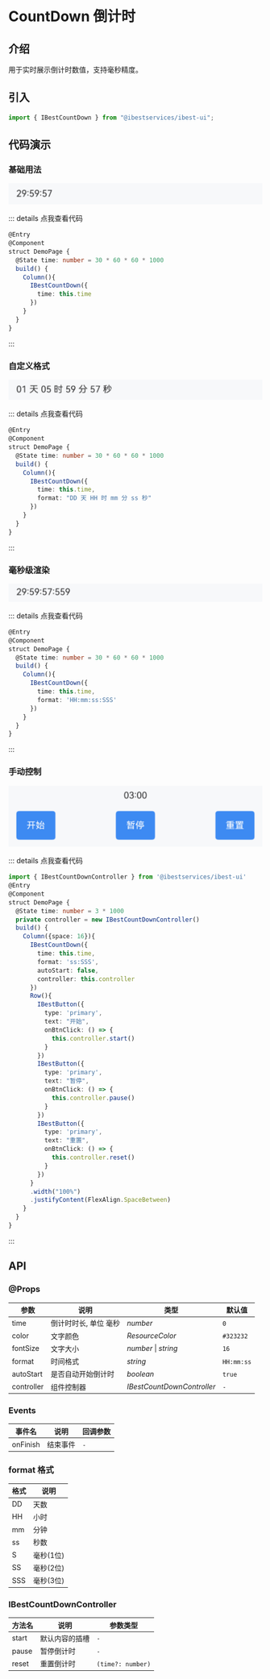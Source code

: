 # CountDown 倒计时

## 介绍

用于实时展示倒计时数值，支持毫秒精度。
 
## 引入

```ts
import { IBestCountDown } from "@ibestservices/ibest-ui";
```

## 代码演示

### 基础用法

![基础用法](./images/base.png)

::: details 点我查看代码
```ts
@Entry
@Component
struct DemoPage {
  @State time: number = 30 * 60 * 60 * 1000
  build() {
    Column(){
      IBestCountDown({
        time: this.time
      })
    }
  }
}
```
:::

### 自定义格式

![自定义格式](./images/format.png)

::: details 点我查看代码
```ts
@Entry
@Component
struct DemoPage {
  @State time: number = 30 * 60 * 60 * 1000
  build() {
    Column(){
      IBestCountDown({
        time: this.time,
        format: "DD 天 HH 时 mm 分 ss 秒"
      })
    }
  }
}
```
:::

### 毫秒级渲染

![毫秒级渲染](./images/millisecond.png)

::: details 点我查看代码
```ts
@Entry
@Component
struct DemoPage {
  @State time: number = 30 * 60 * 60 * 1000
  build() {
    Column(){
      IBestCountDown({
        time: this.time,
        format: 'HH:mm:ss:SSS'
      })
    }
  }
}
```
:::

### 手动控制

![手动控制](./images/hand-movement.png)

::: details 点我查看代码
```ts
import { IBestCountDownController } from '@ibestservices/ibest-ui'
@Entry
@Component
struct DemoPage {
  @State time: number = 3 * 1000
  private controller = new IBestCountDownController()
  build() {
    Column({space: 16}){
      IBestCountDown({
        time: this.time,
        format: 'ss:SSS',
        autoStart: false,
        controller: this.controller
      })
      Row(){
        IBestButton({
          type: 'primary',
          text: "开始",
          onBtnClick: () => {
            this.controller.start()
          }
        })
        IBestButton({
          type: 'primary',
          text: "暂停",
          onBtnClick: () => {
            this.controller.pause()
          }
        })
        IBestButton({
          type: 'primary',
          text: "重置",
          onBtnClick: () => {
            this.controller.reset()
          }
        })
      }
      .width("100%")
      .justifyContent(FlexAlign.SpaceBetween)
    }
  }
}
```
:::


## API

### @Props

| 参数         | 说明                                 | 类型      | 默认值     |
| ------------ | ----------------------------------- | --------- | ---------- |
| time         | 倒计时时长, 单位 毫秒                  | _number_  | `0` |
| color        | 文字颜色                              | _ResourceColor_ | `#323232` |
| fontSize     | 文字大小                              | _number_ \| _string_ | `16` |
| format       | 时间格式                              | _string_ |  `HH:mm:ss`  |
| autoStart    | 是否自动开始倒计时                      | _boolean_ |  `true`  |
| controller   | 组件控制器                             | _IBestCountDownController_ |  `-`  |

### Events

| 事件名      | 说明         | 回调参数                         |
| ---------- | ------------| -------------------------------- |
| onFinish   | 结束事件     | `-` |

### format 格式
| 格式   | 说明  |
| ----- | ---- |
| DD    | 天数  |
| HH    | 小时  |
| mm    | 分钟  |
| ss    | 秒数  |
| S     | 毫秒(1位)  |
| SS    | 毫秒(2位)  |
| SSS   | 毫秒(3位)  |

### IBestCountDownController 

| 方法名             | 说明               | 参数类型             |
| ------------------| ------------------ | ----------------|
| start             | 默认内容的插槽       | `-` |
| pause             | 暂停倒计时          | `-` |
| reset             | 重置倒计时          | `(time?: number)` |